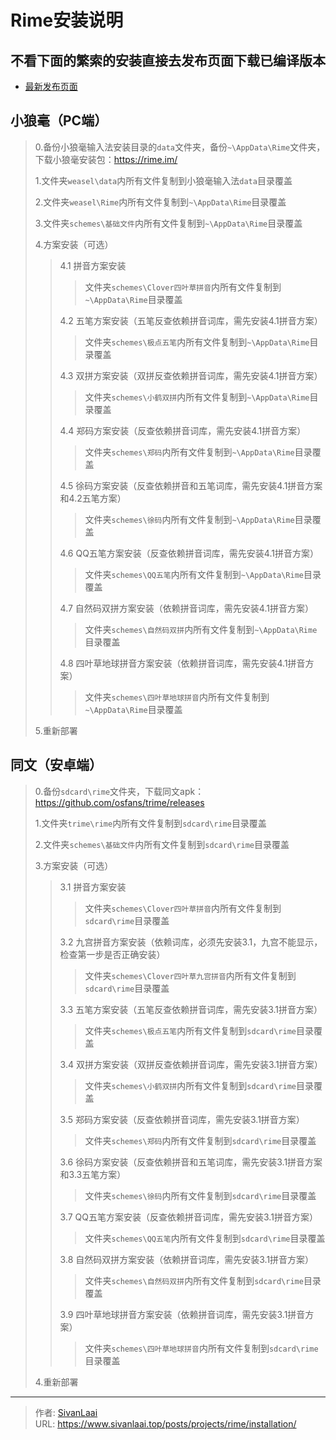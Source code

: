 # Rime安装说明

## 不看下面的繁索的安装直接去发布页面下载已编译版本
- [最新发布页面](https://github.com/SivanLaai/rime_pure/releases)
## 小狼毫（PC端）
>0.备份小狼毫输入法安装目录的`data`文件夹，备份`~\AppData\Rime`文件夹，下载小狼毫安装包：https://rime.im/
>
>1.文件夹`weasel\data`内所有文件复制到小狼毫输入法`data`目录覆盖
>
>2.文件夹`weasel\Rime`内所有文件复制到`~\AppData\Rime`目录覆盖
>
>3.文件夹`schemes\基础文件`内所有文件复制到`~\AppData\Rime`目录覆盖
>
>4.方案安装（可选）
>>4.1 拼音方案安装
>>>文件夹`schemes\Clover四叶草拼音`内所有文件复制到`~\AppData\Rime`目录覆盖
>>
>>4.2 五笔方案安装（五笔反查依赖拼音词库，需先安装4.1拼音方案）
>>>文件夹`schemes\极点五笔`内所有文件复制到`~\AppData\Rime`目录覆盖
>>
>>4.3 双拼方案安装（双拼反查依赖拼音词库，需先安装4.1拼音方案）
>>>文件夹`schemes\小鹤双拼`内所有文件复制到`~\AppData\Rime`目录覆盖
>>
>>4.4 郑码方案安装（反查依赖拼音词库，需先安装4.1拼音方案）
>>>文件夹`schemes\郑码`内所有文件复制到`~\AppData\Rime`目录覆盖
>>
>>4.5 徐码方案安装（反查依赖拼音和五笔词库，需先安装4.1拼音方案和4.2五笔方案）
>>>文件夹`schemes\徐码`内所有文件复制到`~\AppData\Rime`目录覆盖
>>
>>4.6 QQ五笔方案安装（反查依赖拼音词库，需先安装4.1拼音方案）
>>>文件夹`schemes\QQ五笔`内所有文件复制到`~\AppData\Rime`目录覆盖
>>
>>4.7 自然码双拼方案安装（依赖拼音词库，需先安装4.1拼音方案）
>>>文件夹`schemes\自然码双拼`内所有文件复制到`~\AppData\Rime`目录覆盖
>>
>>4.8 四叶草地球拼音方案安装（依赖拼音词库，需先安装4.1拼音方案）
>>>文件夹`schemes\四叶草地球拼音`内所有文件复制到`~\AppData\Rime`目录覆盖
>>
>5.重新部署

## 同文（安卓端）
>0.备份`sdcard\rime`文件夹，下载同文apk：https://github.com/osfans/trime/releases
>
>1.文件夹`trime\rime`内所有文件复制到`sdcard\rime`目录覆盖
>
>2.文件夹`schemes\基础文件`内所有文件复制到`sdcard\rime`目录覆盖
>
>3.方案安装（可选）
>>3.1 拼音方案安装
>>>文件夹`schemes\Clover四叶草拼音`内所有文件复制到`sdcard\rime`目录覆盖
>>
>>3.2 九宫拼音方案安装（依赖词库，必须先安装3.1，九宫不能显示，检查第一步是否正确安装）
>>>文件夹`schemes\Clover四叶草九宫拼音`内所有文件复制到`sdcard\rime`目录覆盖
>>
>>3.3 五笔方案安装（五笔反查依赖拼音词库，需先安装3.1拼音方案）
>>>文件夹`schemes\极点五笔`内所有文件复制到`sdcard\rime`目录覆盖
>>
>>3.4 双拼方案安装（双拼反查依赖拼音词库，需先安装3.1拼音方案）
>>>文件夹`schemes\小鹤双拼`内所有文件复制到`sdcard\rime`目录覆盖
>>
>>3.5 郑码方案安装（反查依赖拼音词库，需先安装3.1拼音方案）
>>>文件夹`schemes\郑码`内所有文件复制到`sdcard\rime`目录覆盖
>>
>>3.6 徐码方案安装（反查依赖拼音和五笔词库，需先安装3.1拼音方案和3.3五笔方案）
>>>文件夹`schemes\徐码`内所有文件复制到`sdcard\rime`目录覆盖
>>
>>3.7 QQ五笔方案安装（反查依赖拼音词库，需先安装3.1拼音方案）
>>>文件夹`schemes\QQ五笔`内所有文件复制到`sdcard\rime`目录覆盖
>>
>>3.8 自然码双拼方案安装（依赖拼音词库，需先安装3.1拼音方案）
>>>文件夹`schemes\自然码双拼`内所有文件复制到`sdcard\rime`目录覆盖
>>
>>3.9 四叶草地球拼音方案安装（依赖拼音词库，需先安装3.1拼音方案）
>>>文件夹`schemes\四叶草地球拼音`内所有文件复制到`sdcard\rime`目录覆盖
>>
>4.重新部署


---

> 作者: [SivanLaai](https://www.sivanlaai.top)  
> URL: https://www.sivanlaai.top/posts/projects/rime/installation/  

